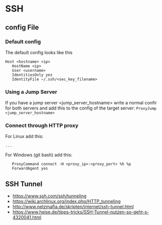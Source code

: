 # SSH

## config File

### Default config
The default config looks like this
```text
Host <hostname> <ip>
   HostName <ip>
   User <username>
   IdentitiesOnly yes
   IdentityFile ~/.ssh/<sec_key_filename>
```

### Using a Jump Server
If you have a jump server <jump_server_hostname> write a normal confir for both servers and add this to the config of the target server: `ProxyJump <jump_server_hostname>`

### Connect through HTTP proxy
For Linux add this:
```text
...
```

For Windows (git bash) add this:
```text
   ProxyCommand connect -H <proxy_ip>:<proxy_port> %h %p
   ForwardAgent yes
```

## SSH Tunnel
- <https://www.ssh.com/ssh/tunneling>
- <https://wiki.archlinux.org/index.php/HTTP_tunneling>
- <http://www.netzmafia.de/skripten/internet/ssh-tunnel.html>
- <https://www.heise.de/tipps-tricks/SSH-Tunnel-nutzen-so-geht-s-4320041.html>
